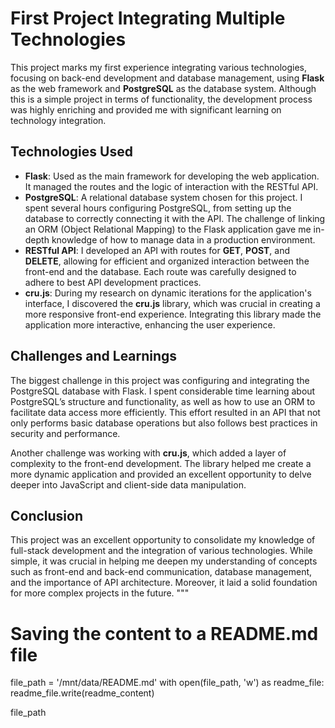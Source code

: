 # First Project Integrating Multiple Technologies

This project marks my first experience integrating various technologies, focusing on back-end development and database management, using **Flask** as the web framework and **PostgreSQL** as the database system. Although this is a simple project in terms of functionality, the development process was highly enriching and provided me with significant learning on technology integration.

## Technologies Used

- **Flask**: Used as the main framework for developing the web application. It managed the routes and the logic of interaction with the RESTful API.
- **PostgreSQL**: A relational database system chosen for this project. I spent several hours configuring PostgreSQL, from setting up the database to correctly connecting it with the API. The challenge of linking an ORM (Object Relational Mapping) to the Flask application gave me in-depth knowledge of how to manage data in a production environment.
- **RESTful API**: I developed an API with routes for **GET**, **POST**, and **DELETE**, allowing for efficient and organized interaction between the front-end and the database. Each route was carefully designed to adhere to best API development practices.
- **cru.js**: During my research on dynamic iterations for the application's interface, I discovered the **cru.js** library, which was crucial in creating a more responsive front-end experience. Integrating this library made the application more interactive, enhancing the user experience.

## Challenges and Learnings

The biggest challenge in this project was configuring and integrating the PostgreSQL database with Flask. I spent considerable time learning about PostgreSQL’s structure and functionality, as well as how to use an ORM to facilitate data access more efficiently. This effort resulted in an API that not only performs basic database operations but also follows best practices in security and performance.

Another challenge was working with **cru.js**, which added a layer of complexity to the front-end development. The library helped me create a more dynamic application and provided an excellent opportunity to delve deeper into JavaScript and client-side data manipulation.

## Conclusion

This project was an excellent opportunity to consolidate my knowledge of full-stack development and the integration of various technologies. While simple, it was crucial in helping me deepen my understanding of concepts such as front-end and back-end communication, database management, and the importance of API architecture. Moreover, it laid a solid foundation for more complex projects in the future.
"""

# Saving the content to a README.md file
file_path = '/mnt/data/README.md'
with open(file_path, 'w') as readme_file:
    readme_file.write(readme_content)

file_path
